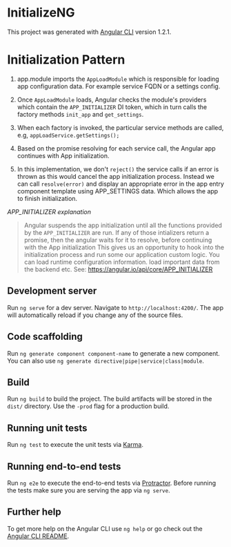 # InitializeNG

This project was generated with [Angular CLI](https://github.com/angular/angular-cli) version 1.2.1.

# Initialization Pattern

1. app.module imports the `AppLoadModule` which is responsible for loading app configuration data. For example service FQDN or a settings config.

2. Once `AppLoadModule` loads, Angular checks the module's providers which contain the `APP_INITIALIZER` DI token, which in turn calls the factory methods `init_app` and `get_settings`.

3. When each factory is invoked, the particular service methods are called, e.g, `appLoadService.getSettings();`

4. Based on the promise resolving for each service call, the Angular app continues with App initialization.

5. In this implementation, we don't `reject()` the service calls if an error is thrown as this would cancel the app initialization process. Instead we can call `resolve(error)` and display an appropriate error in the app entry component template using APP_SETTINGS data. Which allows the app to finish initialization.

_APP_INITIALIZER explanation_
>Angular suspends the app initialization until all the functions provided by the `APP_INITIALIZER` are run. If any of those intializers return a promise, then the angular waits for it to resolve, before continuing with the App initialization
> This gives us an opportunity to hook into the initialization process and run some our application custom logic. You can load runtime configuration information. load important data from the backend etc. See: https://angular.io/api/core/APP_INITIALIZER

## Development server

Run `ng serve` for a dev server. Navigate to `http://localhost:4200/`. The app will automatically reload if you change any of the source files.

## Code scaffolding

Run `ng generate component component-name` to generate a new component. You can also use `ng generate directive|pipe|service|class|module`.

## Build

Run `ng build` to build the project. The build artifacts will be stored in the `dist/` directory. Use the `-prod` flag for a production build.

## Running unit tests

Run `ng test` to execute the unit tests via [Karma](https://karma-runner.github.io).

## Running end-to-end tests

Run `ng e2e` to execute the end-to-end tests via [Protractor](http://www.protractortest.org/).
Before running the tests make sure you are serving the app via `ng serve`.

## Further help

To get more help on the Angular CLI use `ng help` or go check out the [Angular CLI README](https://github.com/angular/angular-cli/blob/master/README.md).
